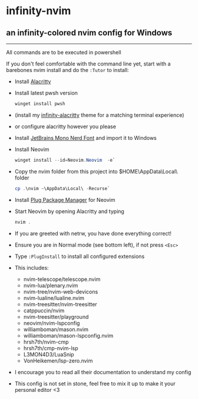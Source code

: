 # infinity-nvim
## an infinity-colored nvim config for Windows
---

All commands are to be executed in powershell 

If you don't feel comfortable with the command line yet, start with a barebones nvim install and do the `:Tutor`
to install:

- Install [Alacritty](https://alacritty.org)
- Install latest pwsh version

    ```powershell
    winget install pwsh
    ```

- (install my [infinity-alacritty](https://github.com/LukasMarsch/infinity-alacritty) theme for a matching terminal experience)   
- or configure alacritty however you please
- Install [JetBrains Mono Nerd Font](https://github.com/ryanoasis/nerd-fonts/releases/latest) and import it to Windows
- Install Neovim


    ```powershell
    winget install --id=Neovim.Neovim  -e`
    ```

- Copy the nvim folder from this project into $HOME\AppData\Local\ folder

    ```powershell
    cp .\nvim ~\AppData\Local\ -Recurse`
    ```

- Install [Plug Package Manager](https://github.com/junegunn/vim-plug#windows-powershell-1) for Neovim 

- Start Neovim by opening Alacritty and typing

    ```powershell
    nvim .
    ```

- If you are greeted with netrw, you have done everything correct!
- Ensure you are in Normal mode (see bottom left), if not press `<Esc>`
- Type `:PlugInstall` to install all configured extensions
- This includes:
  - nvim-telescope/telescope.nvim
  - nvim-lua/plenary.nvim
  - nvim-tree/nvim-web-devicons
  - nvim-lualine/lualine.nvim
  - nvim-treesitter/nvim-treesitter
  - catppuccin/nvim
  - nvim-treesitter/playground
  - neovim/nvim-lspconfig
  - williamboman/mason.nvim
  - williamboman/mason-lspconfig.nvim
  - hrsh7th/nvim-cmp
  - hrsh7th/cmp-nvim-lsp
  - L3MON4D3/LuaSnip
  - VonHeikemen/lsp-zero.nvim
- I encourage you to read all their documentation to understand my config
- This config is not set in stone, feel free to mix it up to make it your personal editor <3

